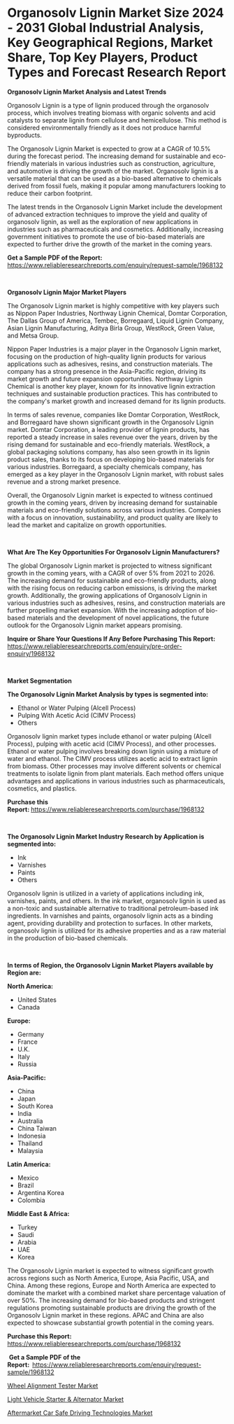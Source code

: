 <p><h1>Organosolv Lignin Market Size 2024 - 2031 Global Industrial Analysis, Key Geographical Regions, Market Share, Top Key Players, Product Types and Forecast Research Report</h1></p><p><strong>Organosolv Lignin Market Analysis and Latest Trends</strong></p>
<p><p>Organosolv Lignin is a type of lignin produced through the organosolv process, which involves treating biomass with organic solvents and acid catalysts to separate lignin from cellulose and hemicellulose. This method is considered environmentally friendly as it does not produce harmful byproducts.</p><p>The Organosolv Lignin Market is expected to grow at a CAGR of 10.5% during the forecast period. The increasing demand for sustainable and eco-friendly materials in various industries such as construction, agriculture, and automotive is driving the growth of the market. Organosolv lignin is a versatile material that can be used as a bio-based alternative to chemicals derived from fossil fuels, making it popular among manufacturers looking to reduce their carbon footprint.</p><p>The latest trends in the Organosolv Lignin Market include the development of advanced extraction techniques to improve the yield and quality of organosolv lignin, as well as the exploration of new applications in industries such as pharmaceuticals and cosmetics. Additionally, increasing government initiatives to promote the use of bio-based materials are expected to further drive the growth of the market in the coming years.</p></p>
<p><strong>Get a Sample PDF of the Report:&nbsp;</strong> <a href="https://www.reliableresearchreports.com/enquiry/request-sample/1968132">https://www.reliableresearchreports.com/enquiry/request-sample/1968132</a></p>
<p>&nbsp;</p>
<p><strong>Organosolv Lignin Major Market Players</strong></p>
<p><p>The Organosolv Lignin market is highly competitive with key players such as Nippon Paper Industries, Northway Lignin Chemical, Domtar Corporation, The Dallas Group of America, Tembec, Borregaard, Liquid Lignin Company, Asian Lignin Manufacturing, Aditya Birla Group, WestRock, Green Value, and Metsa Group. </p><p>Nippon Paper Industries is a major player in the Organosolv Lignin market, focusing on the production of high-quality lignin products for various applications such as adhesives, resins, and construction materials. The company has a strong presence in the Asia-Pacific region, driving its market growth and future expansion opportunities. Northway Lignin Chemical is another key player, known for its innovative lignin extraction techniques and sustainable production practices. This has contributed to the company's market growth and increased demand for its lignin products.</p><p>In terms of sales revenue, companies like Domtar Corporation, WestRock, and Borregaard have shown significant growth in the Organosolv Lignin market. Domtar Corporation, a leading provider of lignin products, has reported a steady increase in sales revenue over the years, driven by the rising demand for sustainable and eco-friendly materials. WestRock, a global packaging solutions company, has also seen growth in its lignin product sales, thanks to its focus on developing bio-based materials for various industries. Borregaard, a specialty chemicals company, has emerged as a key player in the Organosolv Lignin market, with robust sales revenue and a strong market presence.</p><p>Overall, the Organosolv Lignin market is expected to witness continued growth in the coming years, driven by increasing demand for sustainable materials and eco-friendly solutions across various industries. Companies with a focus on innovation, sustainability, and product quality are likely to lead the market and capitalize on growth opportunities.</p></p>
<p>&nbsp;</p>
<p><strong>What Are The Key Opportunities For Organosolv Lignin Manufacturers?</strong></p>
<p><p>The global Organosolv Lignin market is projected to witness significant growth in the coming years, with a CAGR of over 5% from 2021 to 2026. The increasing demand for sustainable and eco-friendly products, along with the rising focus on reducing carbon emissions, is driving the market growth. Additionally, the growing applications of Organosolv Lignin in various industries such as adhesives, resins, and construction materials are further propelling market expansion. With the increasing adoption of bio-based materials and the development of novel applications, the future outlook for the Organosolv Lignin market appears promising.</p></p>
<p><strong>Inquire or Share Your Questions If Any Before Purchasing This Report:</strong> <a href="https://www.reliableresearchreports.com/enquiry/pre-order-enquiry/1968132">https://www.reliableresearchreports.com/enquiry/pre-order-enquiry/1968132</a></p>
<p>&nbsp;</p>
<p><strong>Market Segmentation</strong></p>
<p><strong>The Organosolv Lignin Market Analysis by types is segmented into:</strong></p>
<p><ul><li>Ethanol or Water Pulping (Alcell Process)</li><li>Pulping With Acetic Acid (CIMV Process)</li><li>Others</li></ul></p>
<p><p>Organosolv lignin market types include ethanol or water pulping (Alcell Process), pulping with acetic acid (CIMV Process), and other processes. Ethanol or water pulping involves breaking down lignin using a mixture of water and ethanol. The CIMV process utilizes acetic acid to extract lignin from biomass. Other processes may involve different solvents or chemical treatments to isolate lignin from plant materials. Each method offers unique advantages and applications in various industries such as pharmaceuticals, cosmetics, and plastics.</p></p>
<p><strong>Purchase this Report:&nbsp;</strong><a href="https://www.reliableresearchreports.com/purchase/1968132">https://www.reliableresearchreports.com/purchase/1968132</a></p>
<p>&nbsp;</p>
<p><strong>The Organosolv Lignin Market Industry Research by Application is segmented into:</strong></p>
<p><ul><li>Ink</li><li>Varnishes</li><li>Paints</li><li>Others</li></ul></p>
<p><p>Organosolv lignin is utilized in a variety of applications including ink, varnishes, paints, and others. In the ink market, organosolv lignin is used as a non-toxic and sustainable alternative to traditional petroleum-based ink ingredients. In varnishes and paints, organosolv lignin acts as a binding agent, providing durability and protection to surfaces. In other markets, organosolv lignin is utilized for its adhesive properties and as a raw material in the production of bio-based chemicals.</p></p>
<p>&nbsp;</p>
<p><strong>In terms of Region, the Organosolv Lignin Market Players available by Region are:</strong></p>
<p>
    <p> <strong> North America: </strong>
        <ul>
            <li>United States</li>
            <li>Canada</li>
        </ul>
        </p> 
    <p> <strong> Europe: </strong>
        <ul>
            <li>Germany</li>
            <li>France</li>
            <li>U.K.</li>
            <li>Italy</li>
            <li>Russia</li>
        </ul>
        </p> 
    <p> <strong> Asia-Pacific: </strong>
        <ul>
            <li>China</li>
            <li>Japan</li>
            <li>South Korea</li>
            <li>India</li>
            <li>Australia</li>
            <li>China Taiwan</li>
            <li>Indonesia</li>
            <li>Thailand</li>
            <li>Malaysia</li>
        </ul>
        </p> 
    <p> <strong> Latin America: </strong>
        <ul>
            <li>Mexico</li>
            <li>Brazil</li>
            <li>Argentina Korea</li>
            <li>Colombia</li>
        </ul>
        </p> 
    <p> <strong> Middle East & Africa: </strong>
        <ul>
            <li>Turkey</li>
            <li>Saudi</li>
            <li>Arabia</li>
            <li>UAE</li>
            <li>Korea</li>
        </ul>
    </p>
    </p>
<p><p>The Organosolv Lignin market is expected to witness significant growth across regions such as North America, Europe, Asia Pacific, USA, and China. Among these regions, Europe and North America are expected to dominate the market with a combined market share percentage valuation of over 50%. The increasing demand for bio-based products and stringent regulations promoting sustainable products are driving the growth of the Organosolv Lignin market in these regions. APAC and China are also expected to showcase substantial growth potential in the coming years.</p></p>
<p><strong>Purchase this Report: </strong><a href="https://www.reliableresearchreports.com/purchase/1968132">https://www.reliableresearchreports.com/purchase/1968132</a></p>
<p>&nbsp;<strong>Get a Sample PDF of the Report:&nbsp;&nbsp;</strong><a href="https://www.reliableresearchreports.com/enquiry/request-sample/1968132">https://www.reliableresearchreports.com/enquiry/request-sample/1968132</a></p>
<p><strong></strong></p>
<p><p><a href="https://view.publitas.com/reportprime-1/wheel-alignment-tester-market-size-global-industry-overview-market-segmentation-and-forecast-2023-to-2030/">Wheel Alignment Tester Market</a></p><p><a href="https://view.publitas.com/reportprime-1/decoding-the-light-vehicle-starter-alternator-market-a-deep-dive-into-the-latest-market-trends-market-segmentation-and-competitive-analysis/">Light Vehicle Starter & Alternator Market</a></p><p><a href="https://view.publitas.com/reportprime-1/aftermarket-car-safe-driving-technologies-market-offer-valuable-insights-into-market-size-market-share-market-trends-and-projections-spanning-from-2023-to-2030/">Aftermarket Car Safe Driving Technologies Market</a></p></p>